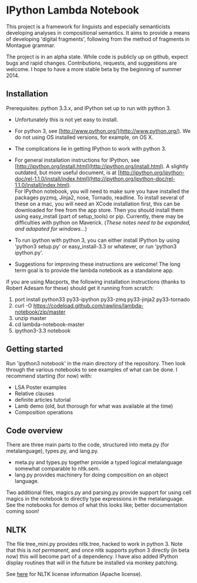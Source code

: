 # IPython Lambda Notebook

This project is a framework for linguists and especially semanticists developing analyses in compositional semantics.  It aims to provide a means of developing 'digital fragments', following from the method of fragments in Montague grammar.

The project is in an alpha state.  While code is publicly up on github, expect bugs and rapid changes.  Contributions, requests, and suggestions are welcome.  I hope to have a more stable beta by the beginning of summer 2014.

## Installation

Prerequisites: python 3.3.x, and IPython set up to run with python 3.
  * Unfortunately this is not yet easy to install.  
  * For python 3, see [http://www.python.org/](http://www.python.org/).  We do not using OS installed versions, for example, on OS X.
  * The complications lie in getting IPython to work with python 3.
  * For general installation instructions for IPython, see [http://ipython.org/install.html](http://ipython.org/install.html).  A slightly outdated, but more useful document, is at [http://ipython.org/ipython-doc/rel-1.1.0/install/index.html](http://ipython.org/ipython-doc/rel-1.1.0/install/index.html).  
  For IPython notebook, you will need to make sure you have installed the packages pyzmq, Jinja2, nose, Tornado, readline.  To install several of these on a mac, you will need an XCode installation first, this can be downloaded for free from the app store.  Then you should install them using easy_install (part of setup_tools) or pip.  Currently, there may be difficulties with python on Maverick.  (_These notes need to be expanded, and adapated for windows..._)


  * To run ipython with python 3, you can either install IPython by using 'python3 setup.py' or easy_install-3.3 or whatever, or run 'python3 ipython.py'.  
  * Suggestions for improving these instructions are welcome!  The long term goal is to provide the lambda notebook as a standalone app.

If you are using Macports, the following installation instructions (thanks to Robert Adesam for these) should get it running from scratch:

  1. port install python33 py33-ipython py33-zmq py33-jinja2 py33-tornado
  2. curl -O https://codeload.github.com/rawlins/lambda-notebook/zip/master
  3. unzip master
  4. cd lambda-notebook-master
  5. ipython3-3.3 notebook

## Getting started

Run 'ipython3 notebook' in the main directory of the repository.  Then look through the various notebooks to see examples of what can be done.  I recommend starting (for now) with:
  * LSA Poster examples
  * Relative clauses
  * definite articles tutorial
  * Lamb demo (old, but thorough for what was available at the time)
  * Composition operations


## Code overview

There are three main parts to the code, structured into meta.py (for metalanguage), types.py, and lang.py.
  * meta.py and types.py together provide a typed logical metalanguage somewhat comparable to nltk.sem.  
  * lang.py provides machinery for doing composition on an object language.

Two additional files, magics.py and parsing.py provide support for using cell magics in the notebook to directly type expressions in the metalanguage.  See the notebooks for demos of what this looks like; better documentation coming soon!  


## NLTK

The file tree_mini.py provides nltk.tree, hacked to work in python 3.  Note that this is _not permanent_, and once nltk supports python 3 directly (in beta now) this will become part of a dependency.  I have also added IPython display routines that will in the future be installed via monkey patching.

See [here](https://github.com/nltk/nltk/blob/develop/LICENSE.txt) for NLTK license information (Apache license).